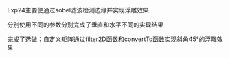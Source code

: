 Exp24主要使通过sobel滤波检测边缘并实现浮雕效果

分别使用不同的参数分别完成了垂直和水平不同的实现结果

完成了选做：自定义矩阵通过filter2D函数和convertTo函数实现斜角45°的浮雕效果
